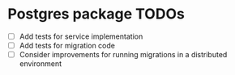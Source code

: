 # Postgres package TODOs
- [ ] Add tests for service implementation
- [ ] Add tests for migration code
- [ ] Consider improvements for running migrations in a distributed environment
